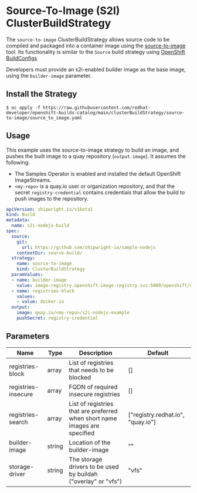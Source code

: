 # Source-To-Image (S2I) ClusterBuildStrategy

The `source-to-image` ClusterBuildStrategy allows source code to be compiled and packaged into a
container image using the [source-to-image](https://github.com/openshift/source-to-image) tool.
Its functionality is similar to the `Source` build strategy using
[OpenShift BuildConfigs](https://docs.openshift.com/container-platform/latest/cicd/builds/build-strategies.html#builds-strategy-s2i-build_build-strategies-docker)

Developers must provide an s2i-enabled builder image as the base image, using the `builder-image` parameter.

## Install the Strategy

```
$ oc apply -f https://raw.githubusercontent.com/redhat-developer/openshift-builds-catalog/main/clusterBuildStrategy/source-to-image/source_to_image.yaml
```

## Usage

This example uses the source-to-image strategy to build an image, and pushes the built image to a quay repository (`output.image`).
It assumes the following:

- The Samples Operator is enabled and installed the default OpenShift ImageStreams.
- `<my-repo>` is a quay.io user or organization repository, and that the secret
  `registry-credential` contains credentials that allow the build to push images to the repository.

```yaml
apiVersion: shipwright.io/v1beta1
kind: Build
metadata:
  name: s2i-nodejs-build
spec:
  source:
    git:
      url: https://github.com/shipwright-io/sample-nodejs
    contextDir: source-build/
  strategy:
    name: source-to-image
    kind: ClusterBuildStrategy
  paramValues:
  - name: builder-image
    value: image-registry.openshift-image-registry.svc:5000/openshift/nodejs:16-ubi9
  - name: registries-block
    values:
    - value: docker.io 
  output:
    image: quay.io/<my-repo>/s2i-nodejs-example
    pushSecret: registry-credential
```

## Parameters

| Name | Type | Description | Default |
| ---- | ---- | ----------- | ------- |
| registries-block | array | List of registries that needs to be blocked | [] |
| registries-insecure | array | FQDN of required insecure registries | [] |
| registries-search | array | List of registries that are preferred when short name images are specified | ["registry.redhat.io", "quay.io"] |
| builder-image | string | Location of the builder-image | "" |
| storage-driver | string | The storage drivers to be used by buildah ("overlay" or "vfs") | "vfs" |
